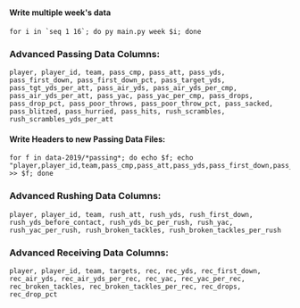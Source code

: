 # 

#### Write multiple week's data
    for i in `seq 1 16`; do py main.py week $i; done



### Advanced Passing Data Columns:
    player, player_id, team, pass_cmp, pass_att, pass_yds, pass_first_down, pass_first_down_pct, pass_target_yds, pass_tgt_yds_per_att, pass_air_yds, pass_air_yds_per_cmp, pass_air_yds_per_att, pass_yac, pass_yac_per_cmp, pass_drops, pass_drop_pct, pass_poor_throws, pass_poor_throw_pct, pass_sacked, pass_blitzed, pass_hurried, pass_hits, rush_scrambles, rush_scrambles_yds_per_att

#### Write Headers to new Passing Data Files:
    for f in data-2019/*passing*; do echo $f; echo "player,player_id,team,pass_cmp,pass_att,pass_yds,pass_first_down,pass_first_down_pct,pass_target_yds,pass_tgt_yds_per_att,pass_air_yds,pass_air_yds_per_cmp,pass_air_yds_per_att,pass_yac,pass_yac_per_cmp,pass_drops,pass_drop_pct,pass_poor_throws,pass_poor_throw_pct,pass_sacked,pass_blitzed,pass_hurried,pass_hits,rush_scrambles,rush_scrambles_yds_per_att" >> $f; done


### Advanced Rushing Data Columns:
    player, player_id, team, rush_att, rush_yds, rush_first_down, rush_yds_before_contact, rush_yds_bc_per_rush, rush_yac, rush_yac_per_rush, rush_broken_tackles, rush_broken_tackles_per_rush

### Advanced Receiving Data Columns:
    player, player_id, team, targets, rec, rec_yds, rec_first_down, rec_air_yds, rec_air_yds_per_rec, rec_yac, rec_yac_per_rec, rec_broken_tackles, rec_broken_tackles_per_rec, rec_drops, rec_drop_pct

